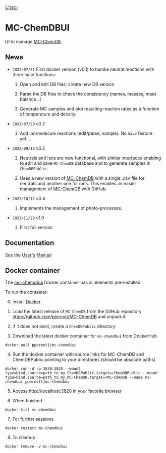 [![DOI](https://zenodo.org/badge/515063130.svg)](https://zenodo.org/badge/latestdoi/515063130)

# MC-ChemDBUI

UI to manage [MC-ChemDB](https://github.com/ppernot/MC-ChemDB).

## News

* `2022/07/21` First docker version (v0.1) to handle neutral reactions with three main functions:

    1. Open and edit DB files; create new DB version

    2. Parse the DB files to check the consistency (names, masses, mass balance...)
    
    3. Generate MC samples and plot resulting reaction rates as a function of temperature
    and density.

* `2022/07/29` v0.2

    1. Add ion/molecule reactions (edit/parse, sample). No `Save` feature yet...

* `2022/09/13` v0.3

    1. Neutrals and Ions are now functional, with similar interfaces enabling to edit and save `MC-ChemDB` database and to generate samples in `ChemDBPublic`.
    
    2. Uses a new version of [MC-ChemDB](https://github.com/ppernot/MC-ChemDB) with a single .csv file for neutrals and another one for ions. This enables an easier management of [MC-ChemDB](https://github.com/ppernot/MC-ChemDB) with GitHub.
    
* `2022/10/11` v0.4

    1. Implements the management of photo-processes.
    
* `2022/11/29` v1.0

    1. First full version
    
    
## Documentation

See the [User's Manual](https://raw.githubusercontent.com/ppernot/MC-ChemDBUI/main/docs/manual.pdf)

## Docker container

The [mc-chemdbui](https://hub.docker.com/repository/docker/ppernot1/mc-chemdbui)
Docker container has all elements pre-installed.

To run the container:

0. Install [Docker](https://www.docker.com/products/docker-desktop)

1. Load the latest release of `MC-ChemDB` from the GitHub repository https://github.com/ppernot/MC-ChemDB and unpack it 

2. If it does not exist, create a `ChemDBPublic` directory 

3. Download the latest docker container for `mc-chemdbui` from DockerHub 
```
docker pull ppernot1/mc-chemdbui
``` 

4. Run the docker container with source links for MC-ChemDB and ChemDBPublic pointing to *your* directories (should be absolute paths)
```
docker run -d -p 3820:3820 --mount type=bind,source=path_to_my_ChemDBPublic,target=/ChemDBPublic --mount type=bind,source=path_to_my_MC-ChemDB,target=/MC-ChemDB --name mc-chemdbui ppernot1/mc-chemdbui 
```

5. Access http://localhost:3820 in your favorite browser

6. When finished
```
docker kill mc-chemdbui
```

7. For further sessions
```
docker restart mc-chemdbui
```

8. To cleanup
```
docker remove -v mc-chemdbui
```
